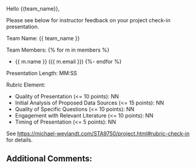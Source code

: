 Hello {{team_name}}, 

Please see below for instructor feedback on your project check-in presentation.

Team Name: {{ team_name }}

Team Members:
{% for m in members %}
- {{ m.name }} ({{ m.email }})
{%- endfor %}

Presentation Length: MM:SS

Rubric Element: 

- Quality of Presentation (<= 10 points): NN
- Initial Analysis of Proposed Data Sources (<= 15 points): NN
- Quality of Specific Questions (<= 10 points): NN
- Engagement with Relevant Literature (<= 10 points): NN
- Timing of Presentation (<= 5 points): NN

See https://michael-weylandt.com/STA9750/project.html#rubric-check-in for details.

Additional Comments: 
- 

